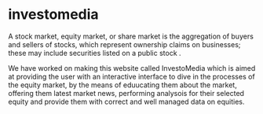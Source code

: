 # investomedia
 A stock market, equity market, or share market is the aggregation of buyers and sellers of stocks, which represent ownership claims on businesses; these may include securities listed on a public stock .

 We have worked on making this website called InvestoMedia which is aimed at providing the user with an interactive interface to dive in the processes of the equity market,  by the means of eduucating them about the market, offering them latest market news, performing analysois for their selected equity and provide them with correct and well managed data on equities.
